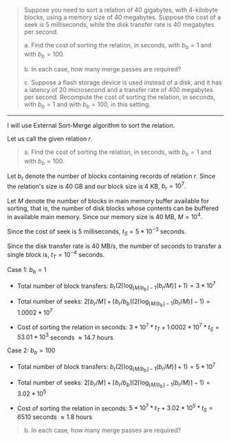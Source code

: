 > Suppose you need to sort a relation of 40 gigabytes, with 4-kilobyte blocks, using a
> memory size of 40 megabytes. Suppose the cost of a seek is 5 milliseconds, while the 
> disk transfer rate is 40 megabytes per second. 
> 
> a. Find the cost of sorting the relation, in seconds, with $b_b = 1$ and with $b_b = 100$. 
> 
> b. In each case, how many merge passes are required?
> 
> c. Suppose a flash storage device is used instead of a disk, and it has a latency 
> of 20 microsecond and a transfer rate of 400 megabytes per second. Recompute the cost 
> of sorting the relation, in seconds, with $b_b = 1$ and with $b_b = 100$, in this setting. 

--------------------------------

I will use External Sort-Merge algorithm to sort the relation. 

Let us call the given relation $r$. 

> a. Find the cost of sorting the relation, in seconds, with $b_b = 1$ and with $b_b = 100$. 

Let $b_r$ denote the number of blocks containing records of relation $r$. Since 
the relation's size is $40$ GB and our block size is $4$ KB, $b_r = 10^7$.

Let $M$ denote the number of blocks in main memory buffer available for sorting, that is, 
the number of disk blocks whose contents can be buffered in available main memory. Since our 
memory size is 40 MB, $M = 10^4$.

Since the cost of seek is 5 milliseconds, $t_S = 5 * 10^{-3}$ seconds.

Since the disk transfer rate is $40$ MB/s, the number of seconds to transfer a single block 
is, $t_T = 10 ^{-4}$ seconds.

Case 1: $b_b = 1$

* Total number of block transfers: $b_r (2 \lceil \log_{\lfloor M/b_b \rfloor - 1}(b_r / M) \rceil + 1) = 3 * 10^7$

* Total number of seeks: $2 \lceil b_r / M \rceil + \lceil b_r / b_b \rceil (2 \lceil \log_{\lfloor M/b_b \rfloor - 1}(b_r / M) \rceil - 1) = 1.0002 * 10^7$

* Cost of sorting the relation in seconds: $3 * 10^7 * t_T + 1.0002 * 10^7 * t_S = 53.01 * 10^3$ seconds $\approx 14.7$  hours

Case 2: $b_b = 100$

* Total number of block transfers: $b_r (2 \lceil \log_{\lfloor M/b_b \rfloor - 1}(b_r / M) \rceil + 1) = 5 * 10^7$

* Total number of seeks: $2 \lceil b_r / M \rceil + \lceil b_r / b_b \rceil (2 \lceil \log_{\lfloor M/b_b \rfloor - 1}(b_r / M) \rceil - 1) = 3.02 * 10^5$

* Cost of sorting the relation in seconds: $5 * 10^7 * t_T + 3.02 * 10^5 * t_S = 6510$ seconds $\approx 1.8$  hours

> b. In each case, how many merge passes are required?

